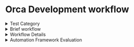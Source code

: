 # Orca Development workflow

<details>
<summary>Test Category</summary>

<p>

- [What is unit test](https://en.wikipedia.org/wiki/Unit_testing)

> Unit tests are typically automated tests written and run by software developers to ensure that a section of an application (known as the "unit") meets its design and behaves as intended.To isolate issues that may arise, each test case should be tested independently. 

- [What is functional test](https://en.wikipedia.org/wiki/Functional_testing)

> Functional testing is a quality assurance (QA) process and a type of black-box testing that bases its test cases on the specifications of the software component under test. Functions are tested by feeding them input and examining the output, and internal program structure is rarely considered (unlike white-box testing).

- [What is integration test](https://en.wikipedia.org/wiki/Integration_testing)

> Integration testing is conducted to evaluate the compliance of a system or component with specified functional requirements.It occurs after unit testing and before system testing.

- [What is system test](https://en.wikipedia.org/wiki/System_testing)

> System testing is testing conducted on a complete integrated system to evaluate the system's compliance with its specified requirements.System testing takes, as its input, all of the integrated components that have passed integration testing. 

- [What is regression test](https://en.wikipedia.org/wiki/Regression_testing)

> Regression testing (rarely, non-regression testing) is re-running functional and non-functional tests to ensure that previously developed and tested software still performs after a change. If not, that would be called a regression.

- [What is acceptance testing](https://en.wikipedia.org/wiki/Acceptance_testing)

> Acceptance testing is also known as user acceptance testing (UAT), end-user testing,formal testing with respect to user needs, requirements, and business processes conducted to determine whether a system satisfies the acceptance criteria[1] and to enable the user, customers or other authorized entity to determine whether to accept the system.
>> [1]Acceptance criteria are the criteria that a system or component must satisfy in order to be accepted by a user, customer, or other authorized entity.

- [What is a Test Pyramid?](https://automationstepbystep.com/2020/05/02/what-is-a-test-pyramid/)

>Test Pyramid is a model for organizing tests in a way to make the process of testing faster, efficient and cost-effective.

![Test Pyramid Model](https://i0.wp.com/www.agilecoachjournal.com/wp-content/uploads/2014/01/AgileTestingPyramid2.jpg?zoom=2&resize=527%2C321&ssl=1)

![Test Pyramid Model](https://i2.wp.com/automationstepbystep.com/mobufoc/2020/04/TestPyramid1.png?resize=768%2C570&ssl=1)

</p>

</details>

<details>
<summary>Brief workflow</summary>

<p>

#### workflow from dev to production


```mermaid
graph TD;
    DEV--Unit test-->Integration;
    Integration--Functional and system test-->STG;
    STG--Regression test-->Production;
```

</p>

</details>


<details><summary>Workflow Details</summary>

<p>

#### Activities

    Dev───────────────────────────────────────────────────────────────────────────────────────────────────── 
    │                                                                                                      ▲ 
    ├── Requirment (PM)                                                                                    │
    │       └── Define the requirements from client                                                        │
    │                                                                                                      │
    ├── Acceptance criteria for each Jira (PM & QA)                                                        │ 
    │       └── PM and QA define the acceptance criteria depends on the requirments                        │ 
    │                                                                                                      │ 
    ├── Test plan and Test case (QA)                                                                       │
    │       └── QA prepare the test plan and test cases depends on the acceptance criteria                 │
    │                                                                                                      │
    ├── Unit Test (DEV)                                                                                    │ 
    │                                                                                                      │
    ├── Cypress basic coverage component level (QA)                                                        ▲
    │                                                                                                      │
    Integration ──────────────────────────────── Bug & Improvment ────────────────────────────────────────>│
    │                                                                                                      │ 
    ├── Build automation tests from test plan (subtask for each Jira) (QA)                                 │
    │       └── QA work on the automation script from the test cases defined from test plan                │ 
    │                                                                                                      │ 
    ├── Manual tests from test plan (subtask for each Jira) (QA)                                           │ 
    │       └── QA work on the test plan which the tests are not suitable for the automation tests         │ 
    │                                                                                                      │ 
    ├── Build CI (DEV & QA)                                                                                │ 
    │       └── Build CI to run the tests in integration env.                                              ▲
    │                                                                                                      │ 
    STG ─────────────────────────────────────── Bug & Improvment ─────────────────────────────────────────>│
    │                                                                                                      │
    ├── Build automation regression test (QA)                                                              │
    │       └── Build automation regression test for STG env                                               │
    │                                                                                                      │
    ├── Build CI (DEV & QA)                                                                                │
    │       └── Build CI to run the tests in STG env.                                                      │ 
    │                                                                                                      ▲
    │                                                                                                      │ 
    Production ──────────────────────────────── Bug & Improvment ─────────────────────────────────────────>│
    │                                                                                                      │ 
    ├── UAT (all the users)                                                                                │
    │       └── The users should check we meet the acceptance criteria.                                    ▲ 
    │                                                                                                      │
    └─────────────────── Users are satisfied we continue with new features ───────────────────────────────>│
   

</p>

</details>

<details><summary>Automation Framework Evaluation</summary>

<p>

#### Cypress

>Cypress Framework is an open-source automation tool for web app testing. Cypress supports JavaScript and is used for end-to-end testing. It also supports the Mocha test framework.

#### Playwright

>Playwright framework is an open-source, Nodejs based automation framework for end-to-end testing. It is developed and maintained by Microsoft. Its main goal is to run across the major browser engines – Chromium, Webkit, and Firefox.
>>It was forked from an earlier project called Puppeteer, but it is relatively different from it. The main difference being that Playwright was made specifically for end-to-end testing and was built for developers and testers. The team identified a gap in the ability to run automated end-to-end tests across multiple browsers.

#### Proposal
>Use Cypress for the component test, QA refactor the current tests, move the functional and system test to Integration enviroment test suite. QA should build the component test with Cypress in dev enviroment.

>Use Playwright for cross browser functional and system test in integration enviroment also the regression test in STG.

</p>

</details>


    
